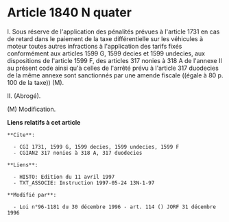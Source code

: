 # Article 1840 N quater

I. Sous réserve de l'application des pénalités prévues à l'article 1731 en cas de retard dans le paiement de la taxe
différentielle sur les véhicules à moteur toutes autres infractions à l'application des tarifs fixés conformément aux
articles 1599 G, 1599 decies et 1599 undecies, aux dispositions de l'article 1599 F, des articles 317 nonies à 318 A de
l'annexe II au présent code ainsi qu'à celles de l'arrêté prévu à l'article 317 duodecies de la même annexe sont sanctionnés
par une amende fiscale ((égale à 80 p. 100 de la taxe)) (M).

II. (Abrogé).

(M) Modification.

**Liens relatifs à cet article**

	**Cite**:

	  - CGI 1731, 1599 G, 1599 decies, 1599 undecies, 1599 F
	  - CGIAN2 317 nonies à 318 A, 317 duodecies

	**Liens**:

	  - HISTO: Edition du 11 avril 1997
	  - TXT_ASSOCIE: Instruction 1997-05-24 13N-1-97

	**Modifié par**:

	  - Loi n°96-1181 du 30 décembre 1996 - art. 114 () JORF 31 décembre 1996
